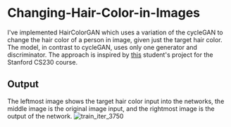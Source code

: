# Changing-Hair-Color-in-Images
I've implemented HairColorGAN which uses a variation of the cycleGAN to change the hair color of a person in image, given just the target hair color. The model, in contrast to cycleGAN, uses only one generator and discriminator. The approach is inspired by [this](http://cs230.stanford.edu/projects_winter_2020/reports/32582032.pdf) student's project for the Stanford CS230 course.

## Output
The leftmost image shows the target hair color input into the networks, the middle image is the original image input, and the rightmost image is the output of the network.
![train_iter_3750](https://user-images.githubusercontent.com/57444629/215025727-648ed63a-784b-483b-8141-7422a2a026dd.png)
